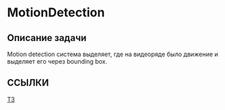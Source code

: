 # MotionDetection

## Описание задачи
Motion detection система выделяет, где на видеоряде было движение и выделяет его через bounding box.

## ССЫЛКИ
[ТЗ](https://docs.google.com/document/d/1jicsDc5AsXjXKgJPSu_Y5KjNy98t7uhytXMtv7glpjc/edit?usp=sharing)
